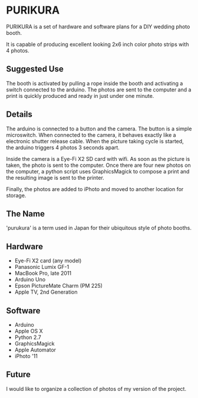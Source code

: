 PURIKURA
========

PURIKURA is a set of hardware and software plans for a DIY wedding photo booth.

It is capable of producing excellent looking 2x6 inch color photo strips with 4 photos.


Suggested Use
-------------

The booth is activated by pulling a rope inside the booth and activating a switch connected to the arduino.  The photos are sent to the computer and a print is quickly produced and ready in just under one minute.


Details
-------

The arduino is connected to a button and the camera.  The button is a simple microswitch.  When connected to the camera, it behaves exactly like a electronic shutter release cable.  When the picture taking cycle is started, the arduino triggers 4 photos 3 seconds apart.

Inside the camera is a Eye-Fi X2 SD card with wifi.  As soon as the picture is taken, the photo is sent to the computer.  Once there are four new photos on the computer, a python script uses GraphicsMagick to compose a print and the resulting image is sent to the printer.

Finally, the photos are added to iPhoto and moved to another location for storage.


The Name
--------
 
'purukura' is a term used in Japan for their ubiquitous style of photo booths.


Hardware
--------

-  Eye-Fi X2 card (any model)
-  Panasonic Lumix GF-1
-  MacBook Pro, late 2011
-  Arduino Uno
-  Epson PictureMate Charm (PM 225)
-  Apple TV, 2nd Generation



Software
--------

-  Arduino
-  Apple OS X
-  Python 2.7
-  GraphicsMagick
-  Apple Automator
-  iPhoto '11


Future
------

I would like to organize a collection of photos of my version of the project.